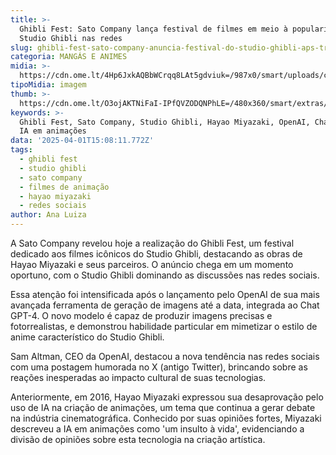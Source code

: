 ```yaml
---
title: >-
  Ghibli Fest: Sato Company lança festival de filmes em meio à popularidade do
  Studio Ghibli nas redes
slug: ghibli-fest-sato-company-anuncia-festival-do-studio-ghibli-aps-trend
categoria: MANGÁS E ANIMES
midia: >-
  https://cdn.ome.lt/4Hp6JxkAQBbWCrqq8LAt5gdviuk=/987x0/smart/uploads/conteudo/fotos/IMG_4773.png
tipoMidia: imagem
thumb: >-
  https://cdn.ome.lt/O3ojAKTNiFaI-IPfQVZODQNPhLE=/480x360/smart/extras/conteudos/IMG_4772.png
keywords: >-
  Ghibli Fest, Sato Company, Studio Ghibli, Hayao Miyazaki, OpenAI, ChatGPT-4,
  IA em animações
data: '2025-04-01T15:08:11.772Z'
tags:
  - ghibli fest
  - studio ghibli
  - sato company
  - filmes de animação
  - hayao miyazaki
  - redes sociais
author: Ana Luiza
---
```


A Sato Company revelou hoje a realização do Ghibli Fest, um festival dedicado aos filmes icônicos do Studio Ghibli, destacando as obras de Hayao Miyazaki e seus parceiros. O anúncio chega em um momento oportuno, com o Studio Ghibli dominando as discussões nas redes sociais. 

Essa atenção foi intensificada após o lançamento pelo OpenAI de sua mais avançada ferramenta de geração de imagens até a data, integrada ao Chat GPT-4. O novo modelo é capaz de produzir imagens precisas e fotorrealistas, e demonstrou habilidade particular em mimetizar o estilo de anime característico do Studio Ghibli. 

Sam Altman, CEO da OpenAI, destacou a nova tendência nas redes sociais com uma postagem humorada no X (antigo Twitter), brincando sobre as reações inesperadas ao impacto cultural de suas tecnologias. 

Anteriormente, em 2016, Hayao Miyazaki expressou sua desaprovação pelo uso de IA na criação de animações, um tema que continua a gerar debate na indústria cinematográfica. Conhecido por suas opiniões fortes, Miyazaki descreveu a IA em animações como 'um insulto à vida', evidenciando a divisão de opiniões sobre esta tecnologia na criação artística.
